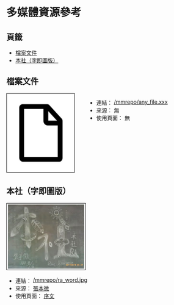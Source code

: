 多媒體資源參考
=======


<style>
    .imgInfo a {
        width: 208px;
        display: inline-block;
        vertical-align: top;
    }
    .imgInfo img {
        max-width: 200px;
        max-height: 200px;
        padding: 3px;
        border: 1px solid #000;
    }
    .imgInfo ul {
        display: inline-block;
    }
</style>



## 頁籤


* [檔案文件](#檔案文件)
* [本社（字即圖版）](#本社（字即圖版）)



## 檔案文件


<div class="imgInfo">
    <a href="/mmrepo/any_file.xxx" target="_blank">
        <img src="/mmrepo/any_file_icon.jpg" />
    </a>
    <ul>
        <li>連結：
            <a href="/mmrepo/any_file.xxx" target="_blank">/mmrepo/any_file.xxx</a>
        </li>
        <li>來源： 無</li>
        <li>使用頁面： 無</li>
    </ul>
</div>



## 本社（字即圖版）


<div class="imgInfo">
    <a href="/mmrepo/ra_word.jpg" target="_blank">
        <img src="/mmrepo/ra_word.jpg" />
    </a>
    <ul>
        <li>連結：
            <a href="/mmrepo/ra_word.jpg" target="_blank">/mmrepo/ra_word.jpg</a>
        </li>
        <li>來源：
            <a href="https://bwaycer.github.io/about/">張本微</a>
        </li>
        <li>使用頁面：
            <a href="/README.md">序文</a>
        </li>
    </ul>
</div>


